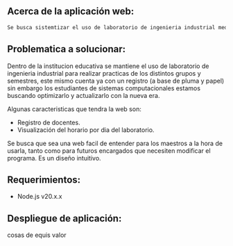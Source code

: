 ## Acerca de la aplicación web:


```bash
Se busca sistemtizar el uso de laboratorio de ingenieria industrial mediante un registro de docentes donde puedan visualizar los horarios en los que se esta y no disponible el laboratorio.
```

## Problematica a solucionar:

Dentro de la institucion educativa se mantiene el uso de laboratorio de ingenieria industrial para realizar practicas de los distintos grupos y semestres, este mismo cuenta ya con un registro (a base de pluma y papel) sin embargo los estudiantes de sistemas computacionales estamos buscando optimizarlo y actualizarlo con la nueva era. 

Algunas caracteristicas que tendra la web son:

- Registro de docentes.
- Visualización del horario por dia del laboratorio. 

Se busca que sea una web facil de entender para los maestros a la hora de usarla, tanto como para futuros encargados que necesiten modificar el programa. Es un diseño intuitivo.

## Requerimientos:

- Node.js v20.x.x


## Despliegue de aplicación:

cosas de equis valor 